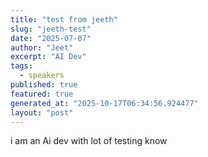 ```yaml
---
title: "test from jeeth"
slug: "jeeth-test"
date: "2025-07-07"
author: "Jeet"
excerpt: "AI Dev"
tags:
  - speakers
published: true
featured: true
generated_at: "2025-10-17T06:34:56.924477"
layout: "post"
---
```


i am an Ai dev with lot of testing know